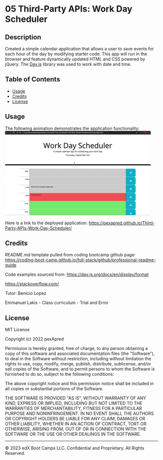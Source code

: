 # 05 Third-Party APIs: Work Day Scheduler

## Description

Created a simple calendar application that allows a user to save events for each hour of the day by modifying starter code. This app will run in the browser and feature dynamically updated HTML and CSS powered by jQuery. The [Day.js](https://day.js.org/en/) library was used to work with date and time.

## Table of Contents

- [Usage](#usage)
- [Credits](#credits)
- [License](#license)

## Usage

The following animation demonstrates the application functionality:
![A user clicks on slots on the color-coded calendar and edits the events.](./assets/images/05-third-party-apis-homework-demo.gif)

Here is a link to the deployed application: https://pexapred.github.io/Third-Party-APIs-Work-Day-Scheduler/

## Credits
README.md template pulled from coding bootcamp github page: https://coding-boot-camp.github.io/full-stack/github/professional-readme-guide

Code examples sourced from: 
https://day.js.org/docs/en/display/format

https://stackoverflow.com/

Tutor: Benicio Lopez

Emmanuel Lakis - Class curriculum - Trial and Error

## License
MIT License

Copyright (c) 2022 pexApred

Permission is hereby granted, free of charge, to any person obtaining a copy of this software and associated documentation files (the "Software"), to deal in the Software without restriction, including without limitation the rights to use, copy, modify, merge, publish, distribute, sublicense, and/or sell copies of the Software, and to permit persons to whom the Software is furnished to do so, subject to the following conditions:

The above copyright notice and this permission notice shall be included in all copies or substantial portions of the Software.

THE SOFTWARE IS PROVIDED "AS IS", WITHOUT WARRANTY OF ANY KIND, EXPRESS OR IMPLIED, INCLUDING BUT NOT LIMITED TO THE WARRANTIES OF MERCHANTABILITY, FITNESS FOR A PARTICULAR PURPOSE AND NONINFRINGEMENT. IN NO EVENT SHALL THE AUTHORS OR COPYRIGHT HOLDERS BE LIABLE FOR ANY CLAIM, DAMAGES OR OTHER LIABILITY, WHETHER IN AN ACTION OF CONTRACT, TORT OR OTHERWISE, ARISING FROM, OUT OF OR IN CONNECTION WITH THE SOFTWARE OR THE USE OR OTHER DEALINGS IN THE SOFTWARE.


- - -
© 2023 edX Boot Camps LLC. Confidential and Proprietary. All Rights Reserved.